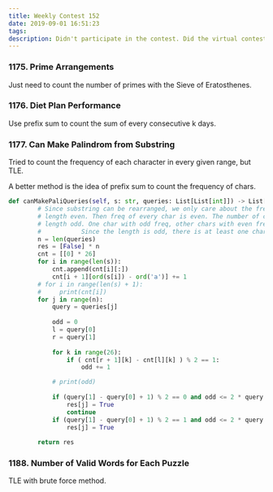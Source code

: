 ```yaml
---
title: Weekly Contest 152
date: 2019-09-01 16:51:23
tags:
description: Didn't participate in the contest. Did the virtual contest on Sunday. Solved the first two. TLE on the rest two.
---
```


### 1175. Prime Arrangements

Just need to count the number of primes with the Sieve of Eratosthenes.

### 1176. Diet Plan Performance

Use prefix sum to count the sum of every consecutive k days.

### 1177. Can Make Palindrom from Substring

Tried to count the frequency of each character in every given range, but TLE. 

A better method is the idea of prefix sum to count the frequency of chars.

```python
def canMakePaliQueries(self, s: str, queries: List[List[int]]) -> List[bool]:
        # Since substring can be rearranged, we only care about the frequency of each char.
        # length even. Then freq of every char is even. The number of chars with odd freq <= k * 2
        # length odd. One char with odd freq, other chars with even freq. The number of chars with odd freq <= k * 2 + 1
        #           Since the length is odd, there is at least one char with odd freq
        n = len(queries)
        res = [False] * n
        cnt = [[0] * 26]
        for i in range(len(s)):
            cnt.append(cnt[i][:])
            cnt[i + 1][ord(s[i]) - ord('a')] += 1
        # for i in range(len(s) + 1):
        #     print(cnt[i])
        for j in range(n):
            query = queries[j]
            
            odd = 0
            l = query[0]
            r = query[1]
            
            for k in range(26):
                if ( cnt[r + 1][k] - cnt[l][k] ) % 2 == 1:
                    odd += 1

            # print(odd)
            
            if (query[1] - query[0] + 1) % 2 == 0 and odd <= 2 * query[2]:
                res[j] = True
                continue
            if (query[1] - query[0] + 1) % 2 == 1 and odd <= 2 * query[2] + 1:
                res[j] = True    
        
        return res
```

### 1188. Number of Valid Words for Each Puzzle

TLE with brute force method.